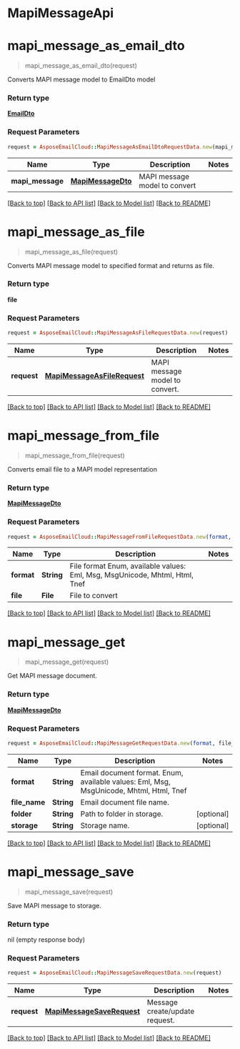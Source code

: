# MapiMessageApi

<a name="mapi_message_as_email_dto"></a>
# **mapi_message_as_email_dto**
> mapi_message_as_email_dto(request)

Converts MAPI message model to EmailDto model             

### Return type

[**EmailDto**](EmailDto.md)

### Request Parameters
```ruby
request = AsposeEmailCloud::MapiMessageAsEmailDtoRequestData.new(mapi_message)
```

Name | Type | Description  | Notes
------------- | ------------- | ------------- | -------------
 **mapi_message** | [**MapiMessageDto**](MapiMessageDto.md)| MAPI message model to convert | 

[[Back to top]](#) [[Back to API list]](README.md#documentation-for-api-endpoints) [[Back to Model list]](README.md#documentation-for-models) [[Back to README]](README.md)

<a name="mapi_message_as_file"></a>
# **mapi_message_as_file**
> mapi_message_as_file(request)

Converts MAPI message model to specified format and returns as file.             

### Return type

**file**

### Request Parameters
```ruby
request = AsposeEmailCloud::MapiMessageAsFileRequestData.new(request)
```

Name | Type | Description  | Notes
------------- | ------------- | ------------- | -------------
 **request** | [**MapiMessageAsFileRequest**](MapiMessageAsFileRequest.md)| MAPI message model to convert. | 

[[Back to top]](#) [[Back to API list]](README.md#documentation-for-api-endpoints) [[Back to Model list]](README.md#documentation-for-models) [[Back to README]](README.md)

<a name="mapi_message_from_file"></a>
# **mapi_message_from_file**
> mapi_message_from_file(request)

Converts email file to a MAPI model representation             

### Return type

[**MapiMessageDto**](MapiMessageDto.md)

### Request Parameters
```ruby
request = AsposeEmailCloud::MapiMessageFromFileRequestData.new(format, file)
```

Name | Type | Description  | Notes
------------- | ------------- | ------------- | -------------
 **format** | **String**| File format Enum, available values: Eml, Msg, MsgUnicode, Mhtml, Html, Tnef | 
 **file** | **File**| File to convert | 

[[Back to top]](#) [[Back to API list]](README.md#documentation-for-api-endpoints) [[Back to Model list]](README.md#documentation-for-models) [[Back to README]](README.md)

<a name="mapi_message_get"></a>
# **mapi_message_get**
> mapi_message_get(request)

Get MAPI message document.             

### Return type

[**MapiMessageDto**](MapiMessageDto.md)

### Request Parameters
```ruby
request = AsposeEmailCloud::MapiMessageGetRequestData.new(format, file_name, folder=folder, storage=storage)
```

Name | Type | Description  | Notes
------------- | ------------- | ------------- | -------------
 **format** | **String**| Email document format. Enum, available values: Eml, Msg, MsgUnicode, Mhtml, Html, Tnef | 
 **file_name** | **String**| Email document file name. | 
 **folder** | **String**| Path to folder in storage. | [optional] 
 **storage** | **String**| Storage name. | [optional] 

[[Back to top]](#) [[Back to API list]](README.md#documentation-for-api-endpoints) [[Back to Model list]](README.md#documentation-for-models) [[Back to README]](README.md)

<a name="mapi_message_save"></a>
# **mapi_message_save**
> mapi_message_save(request)

Save MAPI message to storage.             

### Return type

nil (empty response body)

### Request Parameters
```ruby
request = AsposeEmailCloud::MapiMessageSaveRequestData.new(request)
```

Name | Type | Description  | Notes
------------- | ------------- | ------------- | -------------
 **request** | [**MapiMessageSaveRequest**](MapiMessageSaveRequest.md)| Message create/update request. | 

[[Back to top]](#) [[Back to API list]](README.md#documentation-for-api-endpoints) [[Back to Model list]](README.md#documentation-for-models) [[Back to README]](README.md)


